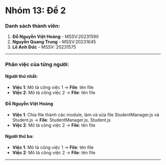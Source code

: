 # Nhóm 13: Đề 2

### Danh sách thành viên:
1. **Đỗ Nguyễn Việt Hoàng** - MSSV:20231590
2. **Nguyễn Quang Trung** - MSSV:20231645
3. **Lê Anh Đức** - MSSV: 20231575

---

### Phân việc của từng người:

#### Người thứ nhất:
- **Việc 1**: Mô tả công việc 1 → **File**: tên file
- **Việc 2**: Mô tả công việc 2 → **File**: tên file

#### Đỗ Nguyễn Việt Hoàng
- **Việc 1**: Chia file thành các module, làm và sửa file StudentManager.js và Student.js → **File**: StudentManager.js, Student.js
- **Việc 2**: Mô tả công việc 2 → **File**: tên file

#### Người thứ ba:
- **Việc 1**: Mô tả công việc 1 → **File**: tên file
- **Việc 2**: Mô tả công việc 2 → **File**: tên file

---

